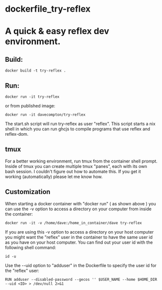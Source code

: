 # dockerfile_try-reflex 
# A quick & easy reflex dev environment.

## Build:
    docker build -t try-reflex .

## Run:
    docker run -it try-reflex

or from published image:

    docker run -it davecompton/try-reflex

The start.sh script will run try-reflex as user "reflex".  This script starts a nix shell in which you can run ghcjs to compile programs that use reflex and reflex-dom.

## tmux

For a better working environment, run tmux from the container shell prompt.  Inside of tmux you can create multiple tmux "panes", each with its own bash session.  I couldn't figure out how to automate this.  If you get it working (automatically) please let me know how.

## Customization

When starting a docker container with "docker run" ( as shown above ) you can use the -v option to access a directory on your computer from inside the container:

    docker run -it -v /home/dave:/home_in_container/dave try-reflex

If you are using this -v option to access a directory on your host computer you might want the "reflex" user in the container to have the same user id as you have on your host computer.  You can find out your user id with the following shell command:
    
    id -u 

Use the --uid option to "adduser" in the Dockerfile to specify the user id for the "reflex" user:

    RUN adduser --disabled-password --gecos '' $USER_NAME --home $HOME_DIR --uid <ID> > /dev/null 2>&1 
